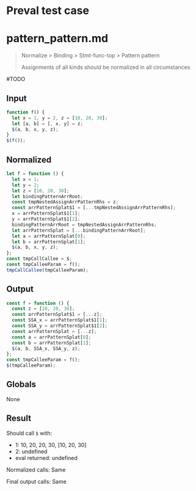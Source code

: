 # Preval test case

# pattern_pattern.md

> Normalize > Binding > Stmt-func-top > Pattern pattern
>
> Assignments of all kinds should be normalized in all circumstances

#TODO

## Input

`````js filename=intro
function f() {
  let x = 1, y = 2, z = [10, 20, 30];
  let [a, b] = [, x, y] = z;
  $(a, b, x, y, z);
}
$(f());
`````

## Normalized

`````js filename=intro
let f = function () {
  let x = 1;
  let y = 2;
  let z = [10, 20, 30];
  let bindingPatternArrRoot;
  const tmpNestedAssignArrPatternRhs = z;
  const arrPatternSplat$1 = [...tmpNestedAssignArrPatternRhs];
  x = arrPatternSplat$1[1];
  y = arrPatternSplat$1[2];
  bindingPatternArrRoot = tmpNestedAssignArrPatternRhs;
  let arrPatternSplat = [...bindingPatternArrRoot];
  let a = arrPatternSplat[0];
  let b = arrPatternSplat[1];
  $(a, b, x, y, z);
};
const tmpCallCallee = $;
const tmpCalleeParam = f();
tmpCallCallee(tmpCalleeParam);
`````

## Output

`````js filename=intro
const f = function () {
  const z = [10, 20, 30];
  const arrPatternSplat$1 = [...z];
  const SSA_x = arrPatternSplat$1[1];
  const SSA_y = arrPatternSplat$1[2];
  const arrPatternSplat = [...z];
  const a = arrPatternSplat[0];
  const b = arrPatternSplat[1];
  $(a, b, SSA_x, SSA_y, z);
};
const tmpCalleeParam = f();
$(tmpCalleeParam);
`````

## Globals

None

## Result

Should call `$` with:
 - 1: 10, 20, 20, 30, [10, 20, 30]
 - 2: undefined
 - eval returned: undefined

Normalized calls: Same

Final output calls: Same
